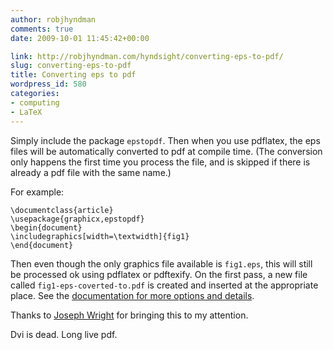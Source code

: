 ```yaml
---
author: robjhyndman
comments: true
date: 2009-10-01 11:45:42+00:00

link: http://robjhyndman.com/hyndsight/converting-eps-to-pdf/
slug: converting-eps-to-pdf
title: Converting eps to pdf
wordpress_id: 580
categories:
- computing
- LaTeX
---
```


Simply include the package `epstopdf`. Then when you use pdflatex, the eps files will be automatically converted to pdf at compile time. (The conversion only happens the first time you process the file, and is skipped if there is already a pdf file with the same name.)

For example:

    
    
    \documentclass{article}
    \usepackage{graphicx,epstopdf}
    \begin{document}
    \includegraphics[width=\textwidth]{fig1}
    \end{document}
    


Then even though the only graphics file available is `fig1.eps`, this will still be processed ok using pdflatex or pdftexify. On the first pass, a new file called `fig1-eps-coverted-to.pdf` is created and inserted at the appropriate place. See the [documentation for more options and details](http://tug.ctan.org/tex-archive/macros/latex/contrib/oberdiek/epstopdf.pdf).

Thanks to [Joseph Wright](http://www.texdev.net/2009/09/28/eps-graphics-with-pdflatex/) for bringing this to my attention.

Dvi is dead. Long live pdf.
